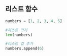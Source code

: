 리스트 함수
-------------------------------------

```python
numbers = [1, 2, 3, 4, 5]

#리스트 크기
len(numbers)

#리스트 값 추가
numbers.append(6)

```
